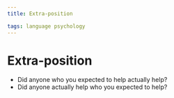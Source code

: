 ```yaml
---
title: Extra-position

tags: language psychology 
---
```


# Extra-position
- Did anyone who you expected to help actually help?
- Did anyone actually help who you expected to help?














